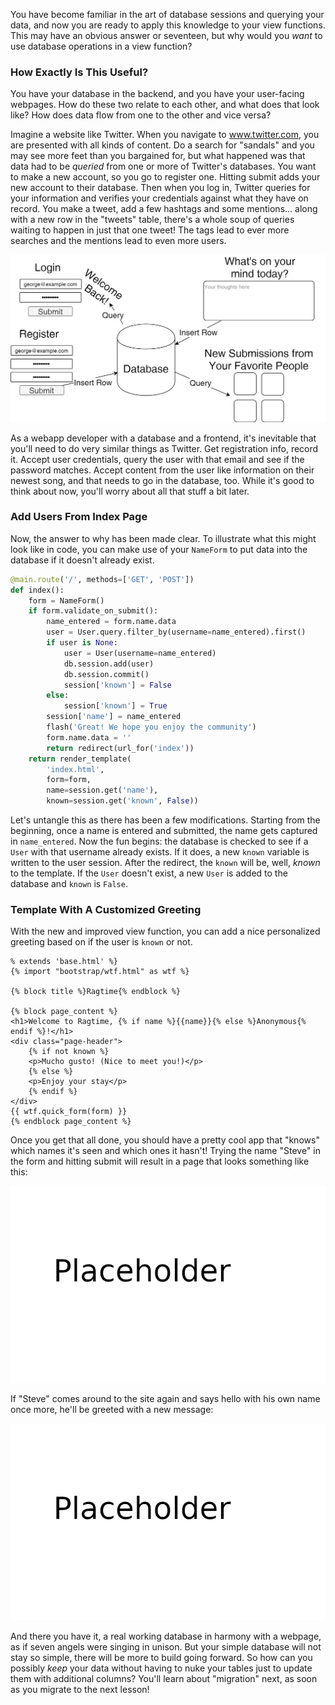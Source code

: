 You have become familiar in the art of database sessions and querying your data, and now you are ready to apply this knowledge to your view functions. This may have an obvious answer or seventeen, but why would you *want* to use database operations in a view function?

### How Exactly Is This Useful?

You have your database in the backend, and you have your user-facing webpages. How do these two relate to each other, and what does that look like? How does data flow from one to the other and vice versa?

Imagine a website like Twitter. When you navigate to www.twitter.com, you are presented with all kinds of content. Do a search for "sandals" and you may see more feet than you bargained for, but what happened was that data had to be *queried* from one or more of Twitter's databases. You want to make a new account, so you go to register one. Hitting submit adds your new account to their database. Then when you log in, Twitter queries for your information and verifies your credentials against what they have on record. You make a tweet, add a few hashtags and some mentions... along with a new row in the "tweets" table, there's a whole soup of queries waiting to happen in just that one tweet! The tags lead to ever more searches and the mentions lead to even more users.

![Diagram of database, website, and flow of data](../images/database_operations.png)

As a webapp developer with a database and a frontend, it's inevitable that you'll need to do very similar things as Twitter. Get registration info, record it. Accept user credentials, query the user with that email and see if the password matches. Accept content from the user like information on their newest song, and that needs to go in the database, too. While it's good to think about now, you'll worry about all that stuff a bit later.

### Add Users From Index Page

Now, the answer to why has been made clear. To illustrate what this might look like in code, you can make use of your `NameForm` to put data into the database if it doesn't already exist.

```python
@main.route('/', methods=['GET', 'POST'])
def index():
    form = NameForm()
    if form.validate_on_submit():
        name_entered = form.name.data
        user = User.query.filter_by(username=name_entered).first()
        if user is None:
            user = User(username=name_entered)
            db.session.add(user)
            db.session.commit()
            session['known'] = False
        else:
            session['known'] = True
        session['name'] = name_entered
        flash('Great! We hope you enjoy the community')
        form.name.data = ''
        return redirect(url_for('index'))
    return render_template(
        'index.html',
        form=form,
        name=session.get('name'),
        known=session.get('known', False))
```

Let's untangle this as there has been a few modifications. Starting from the beginning, once a name is entered and submitted, the name gets captured in `name_entered`. Now the fun begins: the database is checked to see if a `User` with that username already exists. If it does, a new `known` variable is written to the user session. After the redirect, the `known` will be, well, *known* to the template. If the `User` doesn't exist, a new `User` is added to the database and `known` is `False`.

### Template With A Customized Greeting

With the new and improved view function, you can add a nice personalized greeting based on if the user is `known` or not.

```jinja2
% extends 'base.html' %}
{% import "bootstrap/wtf.html" as wtf %}

{% block title %}Ragtime{% endblock %}

{% block page_content %}
<h1>Welcome to Ragtime, {% if name %}{{name}}{% else %}Anonymous{% endif %}!</h1>
<div class="page-header">
    {% if not known %}
    <p>Mucho gusto! (Nice to meet you!)</p>
    {% else %}
    <p>Enjoy your stay</p>
    {% endif %}
</div>
{{ wtf.quick_form(form) }}
{% endblock page_content %}
```

Once you get that all done, you should have a pretty cool app that "knows" which names it's seen and which ones it hasn't! Trying the name "Steve" in the form and hitting submit will result in a page that looks something like this:

![Showing home page with "Mucho gusto!"](../images/placeholder.png)

If "Steve" comes around to the site again and says hello with his own name once more, he'll be greeted with a new message:

![Showing home page with "Enjoy your stay"](../images/placeholder.png)


And there you have it, a real working database in harmony with a webpage, as if seven angels were singing in unison. But your simple database will not stay so simple, there will be more to build going forward. So how can you possibly *keep* your data without having to nuke your tables just to update them with additional columns? You'll learn about "migration" next, as soon as you migrate to the next lesson!
